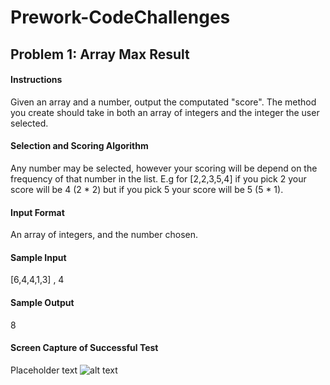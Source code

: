 # Prework-CodeChallenges

## Problem 1: Array Max Result

#### Instructions
Given an array and a number, output the computated "score". The method you create should take in
both an array of integers and the integer the user selected.

#### Selection and Scoring Algorithm
Any number may be selected, however your scoring will be depend on the frequency of that number in the list. 
E.g for [2,2,3,5,4] if you pick 2 your score will be 4 (2 * 2) but if you pick 5 your score will be 5 (5 * 1).

#### Input Format
An array of integers, and the number chosen.

#### Sample Input
[6,4,4,1,3] , 4

#### Sample Output
8

#### Screen Capture of Successful Test
Placeholder text
![alt text](https://www.google.com)
